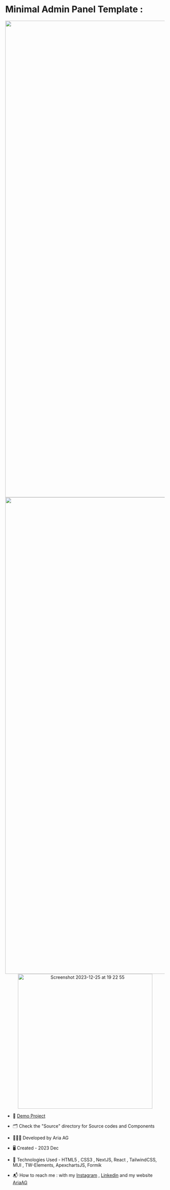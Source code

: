 # Minimal Admin Panel Template :

<p align="center">
  <img width="1502" alt="Screenshot 2023-12-25 at 19 22 55" src="https://github.com/Ariaaghakhani/Minimal-Admin-Panel/assets/48532756/ff284134-bce8-45f0-b0a3-4979ffbab1d4">
  <img width="1502" alt="Screenshot 2023-12-25 at 19 22 55" src="https://dev-aria.com/img/gif.gif">
  <img width="425" alt="Screenshot 2023-12-25 at 19 22 55" src="https://dev-aria.com/img/gif-mob.gif">

</p>



- 🔗 [Demo Project](https://minimal-admin-panel.vercel.app/)

- 🗂️ Check the "Source" directory for Source codes and Components 

- 👨🏻‍💻 Developed by Aria AG
  
- 🖥️ Created - 2023 Dec 
  
- 🤖 Technologies Used - HTML5 , CSS3 , NextJS, React , TailwindCSS, MUI , TW-Elements, ApexchartsJS, Formik

- 📬 How to reach me : with my
[Instagram](https://www.instagram.com/dev.aria.agk) ,
[Linkedin](https://www.linkedin.com/in/aria-aghakhani) and my website [AriaAG](https://www.dev-aria.com)
